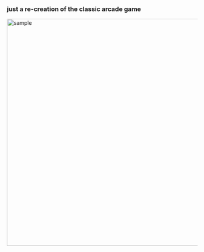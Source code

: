 ### just a re-creation of the classic arcade game <br /> 
<img width="601" alt="sample" src="https://user-images.githubusercontent.com/12754235/235563522-7a6afa0f-781e-4ce0-8bab-7302ee8ce036.png">
